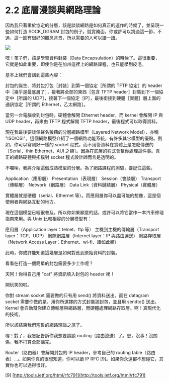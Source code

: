 # 2.2 底層漫談與網路理論

因為我只著重於協定的分層，該是談談網路是如何真正的運作的時候了，並呈現一些如何打造 SOCK\_DGRAM 封包的例子。就實務面，你或許可以跳過這一節，不過，這一節有很好的觀念背景，所以需要的人可以讀一讀。

![](../.gitbook/assets/encapsulation\_packet.png)

嘿！孩子們，該是學習資料封裝（Data Encapsulation）的時候了。這很重要，它就是如此重要，即使你是在加州這裡上的網路課程，也只能學到皮毛。

基本上我們會講到這些內容：

封包的誕生、將封包打包［封裝］到第一個協定［所謂的 TFTP 協定］的 header 中［幾乎是最底層了］，接著將全部的東西［包含 TFTP header］封裝到下一個協定中［所謂的 UDP］，接著下一個協定［IP］，最後銜接到硬體［實體］層上面的通訊協定［所謂的 Ethernet，乙太網路］。

當另一台電腦收到封包時，硬體會解開 Ethernet header，而 kernel 會解開 IP 與 UDP header，再來由 TFTP 程式解開 TFTP header，最後程式可以取得資料。

現在我最後要談個聲名狼藉的分層網路模型（Layered Network Model），亦稱 "ISO/OSI"。這個網路模型介紹了一個網路功能系統，有許多其它模型的優點。例如，你可以寫剛好一樣的 socket 程式，而不用管資料在實體上是怎麼傳送的［Serial、thin Ethernet、AUI 之類］。因為在底層的程式會幫你處理這件事。真正的網路硬體與拓樸對 socket 程式設計師而言是透明的。

不囉嗦，我將介紹這個成熟模型的分層。為了網路課程的測驗，要記住這些。

Application（應用層） Presentation（表現層） Session（會談層） Transport（傳輸層） Network（網路層） Data Link（資料鏈結層） Physical（實體層）

實體層就是硬體（serial、Ethernet 等）。而應用層你可以盡可能的想像，這是個使用者與網路互動的地方。

現在這個模型已經很普及，所以你如果願意的話，或許可以將它當作一本汽車修理指南來用。與 Unix 比較相容的分層模型有：

應用層（Application layer：telnet、ftp 等） 主機到主機的傳輸層（Transport layer：TCP、UDP） 網際網路層（Internet layer：IP 與路由遶送） 網路存取層（Network Access Layer：Ethernet、wi-fi、諸如此類）

此時，你或許能知道這幾層是如何對應到原始資料的封裝。

看看在打造一個簡單的封包需要多少工作呢？

天阿！你得自己用 "cat" 將資訊填入封包的 header 裡！

開玩笑的啦。

你對 stream socket 需要做的只有用 send() 將資料送出。而在 datagram socket 需要你做的是，用你所選擇的方式封裝該封包，並且用 sendto() 送出。Kernel 會自動幫你建立傳輸層與網路層，而硬體處理網路存取層。啊！真現代化的技術。

所以該結束我們短暫的網路理論之旅了。

喔！對了，我忘記告訴你我想要談談 routing（路由遶送）了。恩，沒事！沒關係，我不打算全部講完。

Router（路由器）會解開封包的 IP header，參考自己的 routing table（路由表）…。如果你真的很想知道，你可以讀 IP RFC \[9]。如果你永遠都不想碰它，其實你也可以過得很好。

\[9] [http://tools.ietf.org/html/rfc791](http://tools.ietf.org/html/rfc791)
